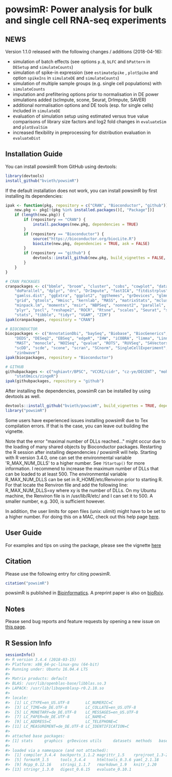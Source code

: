 
<!-- README.md is generated from README.Rmd. Please edit that file -->
powsimR: Power analysis for bulk and single cell RNA-seq experiments
====================================================================

NEWS
----

Version 1.1.0 released with the following changes / additions (2018-04-16):

-   simulation of batch effects (see options `p.B`, `bLFC` and `bPattern` in `DESetup` and `simulateCounts`)
-   simulation of spike-in expression (see `estimateSpike` , `plotSpike` and option `spikeIns` in `simulateDE` and `simulateCounts`)
-   simulation of multiple sample groups (e.g. single cell populations) with `simulateCounts`
-   imputation and prefiltering options prior to normalisation in DE power simulations added (scImpute, scone, Seurat, DrImpute, SAVER)
-   additional normalisation options and DE tools (esp. for single cells) included in `simulateDE`
-   evaluation of simulation setup using estimated versus true value comparisons of library size factors and log2 fold changes in `evaluateSim` and `plotEvalSim`
-   increased flexibility in preprocessing for distribution evaluation in `evaluateDist`

Installation Guide
------------------

You can install powsimR from GitHub using devtools:

``` r
library(devtools)
install_github("bvieth/powsimR")
```

If the default installation does not work, you can install powsimR by first installing its dependencies:

``` r
ipak <- function(pkg, repository = c("CRAN", "Bioconductor", "github")) {
    new.pkg <- pkg[!(pkg %in% installed.packages()[, "Package"])]
    if (length(new.pkg)) {
        if (repository == "CRAN") {
            install.packages(new.pkg, dependencies = TRUE)
        }
        if (repository == "Bioconductor") {
            source("https://bioconductor.org/biocLite.R")
            biocLite(new.pkg, dependencies = TRUE, ask = FALSE)
        }
        if (repository == "github") {
            devtools::install_github(new.pkg, build_vignettes = FALSE, dependencies = TRUE)
        }
    }
}

# CRAN PACKAGES
cranpackages <- c("bbmle", "broom", "cluster", "cobs", "cowplot", "data.table", 
    "doParallel", "dplyr", "drc", "DrImpute", "fastICA", "fitdistrplus", "foreach", 
    "gamlss.dist", "ggExtra", "ggplot2", "ggthemes", "grDevices", "glmnet", 
    "grid", "gtools", "Hmisc", "kernlab", "MASS", "matrixStats", "mclust", "methods", 
    "minpack.lm", "moments", "msir", "NBPSeq", "nonnest2", "parallel", "penalized", 
    "plyr", "pscl", "reshape2", "ROCR", "Rtsne", "scales", "Seurat", "snow", 
    "stats", "tibble", "tidyr", "VGAM", "ZIM")
ipak(cranpackages, repository = "CRAN")

# BIOCONDUCTOR
biocpackages <- c("AnnotationDbi", "baySeq", "Biobase", "BiocGenerics", "BiocParallel", 
    "DEDS", "DESeq2", "EBSeq", "edgeR", "IHW", "iCOBRA", "limma", "Linnorm", 
    "MAST", "monocle", "NOISeq", "qvalue", "ROTS", "RUVSeq", "S4Vectors", "scater", 
    "scDD", "scde", "scone", "scran", "SCnorm", "SingleCellExperiment", "SummarizedExperiment", 
    "zinbwave")
ipak(biocpackages, repository = "Bioconductor")

# GITHUB
githubpackages <- c("nghiavtr/BPSC", "VCCRI/cidr", "cz-ye/DECENT", "mohuangx/SAVER", 
    "statOmics/zingeR")
ipak(githubpackages, repository = "github")
```

After installing the dependencies, powsimR can be installed by using devtools as well.

``` r
devtools::install_github("bvieth/powsimR", build_vignettes = TRUE, dependencies = FALSE)
library("powsimR")
```

Some users have experienced issues installing powsimR due to Tex compilation errors. If that is the case, you can leave out building the vignette.

Note that the error "maximal number of DLLs reached..." might occur due to the loading of many shared objects by Bioconductor packages. Restarting the R session after installing dependencies / powsimR will help. Starting with R version 3.4.0, one can set the environmental variable 'R\_MAX\_NUM\_DLLS' to a higher number. See `?Startup()` for more information. I recommend to increase the maximum number of DLLs that can be loaded to at least 500. The environmental variable R\_MAX\_NUM\_DLLS can be set in R\_HOME/etc/Renviron prior to starting R. For that locate the Renviron file and add the following line: R\_MAX\_NUM\_DLLS=xy where xy is the number of DLLs. On my Ubuntu machine, the Renviron file is in /usr/lib/R/etc/ and I can set it to 500. A smaller number, e.g. 300, is sufficient however.

In addition, the user limits for open files (unix: ulimit) might have to be set to a higher number. For doing this on a MAC, check out this help page [here](https://gist.github.com/tombigel/d503800a282fcadbee14b537735d202c).

User Guide
----------

For examples and tips on using the package, please see the vignette [here](https://github.com/bvieth/powsimR/tree/master/vignettes/powsimR.html)

Citation
--------

Please use the following entry for citing powsimR.

``` r
citation("powsimR")
```

powsimR is published in [Bioinformatics](https://doi.org/10.1093/bioinformatics/btx435). A preprint paper is also on [bioRxiv](https://doi.org/10.1101/117150).

Notes
-----

Please send bug reports and feature requests by opening a new issue on [this page](https://github.com/bvieth/powsimR/issues).

R Session Info
--------------

``` r
sessionInfo()
#> R version 3.4.4 (2018-03-15)
#> Platform: x86_64-pc-linux-gnu (64-bit)
#> Running under: Ubuntu 16.04.4 LTS
#> 
#> Matrix products: default
#> BLAS: /usr/lib/openblas-base/libblas.so.3
#> LAPACK: /usr/lib/libopenblasp-r0.2.18.so
#> 
#> locale:
#>  [1] LC_CTYPE=en_US.UTF-8       LC_NUMERIC=C              
#>  [3] LC_TIME=de_DE.UTF-8        LC_COLLATE=en_US.UTF-8    
#>  [5] LC_MONETARY=de_DE.UTF-8    LC_MESSAGES=en_US.UTF-8   
#>  [7] LC_PAPER=de_DE.UTF-8       LC_NAME=C                 
#>  [9] LC_ADDRESS=C               LC_TELEPHONE=C            
#> [11] LC_MEASUREMENT=de_DE.UTF-8 LC_IDENTIFICATION=C       
#> 
#> attached base packages:
#> [1] stats     graphics  grDevices utils     datasets  methods   base     
#> 
#> loaded via a namespace (and not attached):
#>  [1] compiler_3.4.4  backports_1.1.2 magrittr_1.5    rprojroot_1.3-2
#>  [5] formatR_1.5     tools_3.4.4     htmltools_0.3.6 yaml_2.1.18    
#>  [9] Rcpp_0.12.16    stringi_1.1.7   rmarkdown_1.9   knitr_1.20     
#> [13] stringr_1.3.0   digest_0.6.15   evaluate_0.10.1
```

